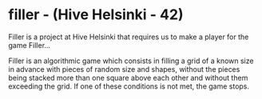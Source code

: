 # filler - (Hive Helsinki - 42)

Filler is a project at Hive Helsinki that requires us to make a player for the game Filler...

Filler is an algorithmic game which consists in filling a grid of a known size in advance with pieces of random size and shapes, without the pieces being stacked more than one square above each other and without them exceeding the grid. If one of these conditions is not met, the game stops.
